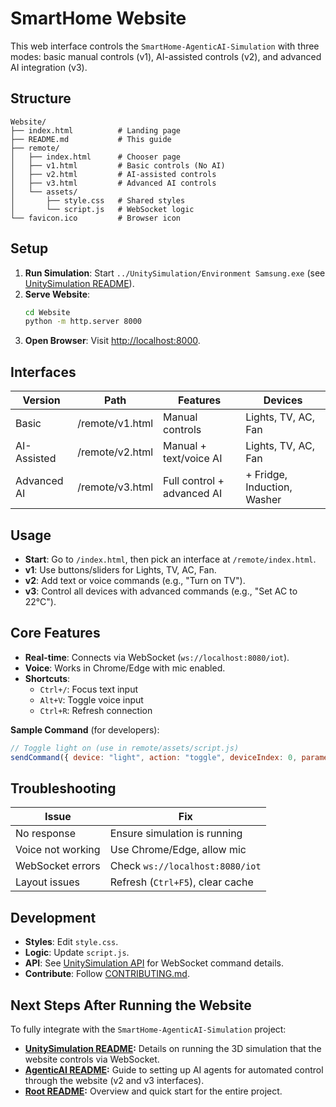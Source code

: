 # SmartHome Website

This web interface controls the `SmartHome-AgenticAI-Simulation` with three modes: basic manual controls (v1), AI-assisted controls (v2), and advanced AI integration (v3).

## Structure
```
Website/
├── index.html          # Landing page
├── README.md           # This guide
├── remote/
│   ├── index.html      # Chooser page
│   ├── v1.html         # Basic controls (No AI)
│   ├── v2.html         # AI-assisted controls
│   ├── v3.html         # Advanced AI controls
│   └── assets/
│       ├── style.css   # Shared styles
│       └── script.js   # WebSocket logic
└── favicon.ico         # Browser icon
```

## Setup
1. **Run Simulation**: Start `../UnitySimulation/Environment Samsung.exe` (see [UnitySimulation README](../UnitySimulation/README.md)).
2. **Serve Website**:
   ```bash
   cd Website
   python -m http.server 8000
   ```
3. **Open Browser**: Visit [http://localhost:8000](http://localhost:8000).

## Interfaces
| Version       | Path             | Features                  | Devices                     |
|---------------|------------------|---------------------------|-----------------------------|
| Basic         | /remote/v1.html  | Manual controls           | Lights, TV, AC, Fan         |
| AI-Assisted   | /remote/v2.html  | Manual + text/voice AI    | Lights, TV, AC, Fan         |
| Advanced AI   | /remote/v3.html  | Full control + advanced AI| + Fridge, Induction, Washer |

## Usage
- **Start**: Go to `/index.html`, then pick an interface at `/remote/index.html`.
- **v1**: Use buttons/sliders for Lights, TV, AC, Fan.
- **v2**: Add text or voice commands (e.g., "Turn on TV").
- **v3**: Control all devices with advanced commands (e.g., "Set AC to 22°C").

## Core Features
- **Real-time**: Connects via WebSocket (`ws://localhost:8080/iot`).
- **Voice**: Works in Chrome/Edge with mic enabled.
- **Shortcuts**:
  - `Ctrl+/`: Focus text input
  - `Alt+V`: Toggle voice input
  - `Ctrl+R`: Refresh connection

**Sample Command** (for developers):
```javascript
// Toggle light on (use in remote/assets/script.js)
sendCommand({ device: "light", action: "toggle", deviceIndex: 0, parameters: { state: true } });
```

## Troubleshooting
| Issue                | Fix                             |
|----------------------|---------------------------------|
| No response          | Ensure simulation is running    |
| Voice not working    | Use Chrome/Edge, allow mic      |
| WebSocket errors     | Check `ws://localhost:8080/iot` |
| Layout issues        | Refresh (`Ctrl+F5`), clear cache|

## Development
- **Styles**: Edit `style.css`.
- **Logic**: Update `script.js`.
- **API**: See [UnitySimulation API](../UnitySimulation/API.md) for WebSocket command details.
- **Contribute**: Follow [CONTRIBUTING.md](../CONTRIBUTING.md).

## Next Steps After Running the Website
To fully integrate with the `SmartHome-AgenticAI-Simulation` project:
- **[UnitySimulation README](../UnitySimulation/README.md):** Details on running the 3D simulation that the website controls via WebSocket.
- **[AgenticAI README](../AgenticAI/README.md):** Guide to setting up AI agents for automated control through the website (v2 and v3 interfaces).
- **[Root README](../README.md):** Overview and quick start for the entire project.
